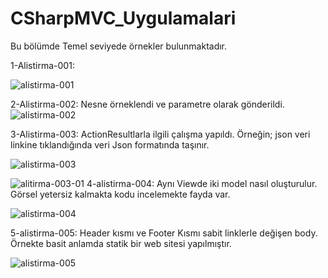 # CSharpMVC_Uygulamalari
Bu bölümde Temel seviyede örnekler bulunmaktadır.

1-Alistirma-001: 

![alistirma-001](https://user-images.githubusercontent.com/45171336/54709445-8c9ed180-4b56-11e9-955f-41ebb813910a.PNG)

2-Alistirma-002:
Nesne örneklendi ve parametre olarak gönderildi.
![alistirma-002](https://user-images.githubusercontent.com/45171336/54709447-8d376800-4b56-11e9-8a84-a4a4941d4418.PNG)

3-Alistirma-003:
ActionResultlarla ilgili çalışma yapıldı. Örneğin; json veri linkine tıklandığında veri Json formatında taşınır.

![alistirma-003](https://user-images.githubusercontent.com/45171336/54709449-8d376800-4b56-11e9-974a-b3b926b2fdc2.PNG)

![alitirma-003-01](https://user-images.githubusercontent.com/45171336/54709452-8dcffe80-4b56-11e9-9004-481619fc0612.PNG)
4-alistirma-004:
Aynı Viewde iki model nasıl oluşturulur. Görsel yetersiz kalmakta kodu incelemekte fayda var.

![alistirma-004](https://user-images.githubusercontent.com/45171336/54709450-8dcffe80-4b56-11e9-86c3-b3ad7fc3e026.PNG)

5-alistirma-005:
Header kısmı ve Footer Kısmı sabit linklerle değişen body. Örnekte basit anlamda statik bir web sitesi yapılmıştır.

![alistirma-005](https://user-images.githubusercontent.com/45171336/54709451-8dcffe80-4b56-11e9-9785-44f77c803010.PNG)
